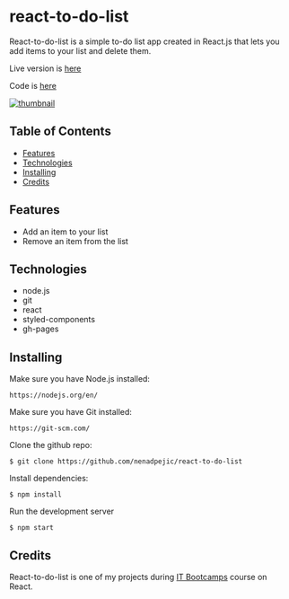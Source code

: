 # react-to-do-list

React-to-do-list is a simple to-do list app created in React.js that lets you add items to your list and delete them.

Live version is [here](https://nenadpejic.github.io/react-to-do-list/)

Code is [here](https://github.com/nenadpejic/react-to-do-list)

[![thumbnail](https://user-images.githubusercontent.com/50808282/103409915-3eab6000-4b69-11eb-8503-b1025396be27.png)](https://nenadpejic.github.io/react-to-do-list/)

## Table of Contents

- [Features](#features)
- [Technologies](#features)
- [Installing](#features)
- [Credits](#features)

## Features

- Add an item to your list
- Remove an item from the list

## Technologies

- node.js
- git
- react
- styled-components
- gh-pages

## Installing

Make sure you have Node.js installed:
```
https://nodejs.org/en/
```

Make sure you have Git installed:
```
https://git-scm.com/
```

Clone the github repo:
```
$ git clone https://github.com/nenadpejic/react-to-do-list
```

Install dependencies:
```
$ npm install
```

Run the development server
```
$ npm start
```

## Credits

React-to-do-list is one of my projects during [IT Bootcamps](https://itbootcamp.rs/) course on React.

